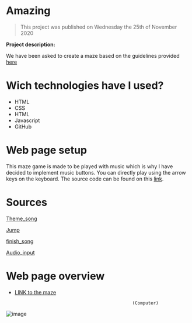 # Amazing
> This project was published on Wednesday the 25th of November 2020
>
**Project description:**

We have been asked to create a maze based on the guidelines provided [here](https://github.com/becodeorg/bxl-hopper-1-25/tree/master/The%20Hill/projects/2.amazeing) 




# Wich technologies have I used?

* HTML
* CSS
* HTML
* Javascript
* GitHub
 



# Web page setup

This maze game is made to be played with music which is why I have decided to implement music buttons.
You can directly play using the arrow keys on the keyboard. 
The source code can be found on this [link](https://github.com/GuyRichardib/Amazing). 


# Sources
[Theme_song](https://www.youtube.com/watch?v=37-paiEz0mQ&ab_channel=GamingSoundFX)

[Jump](https://www.youtube.com/watch?v=37-paiEz0mQ&ab_channel=GamingSoundFX)

[finish_song](https://www.youtube.com/watch?v=3BsBXp6VkvU&ab_channel=BlittleMcNilsen)

[Audio_input](https://www.w3schools.com/jsref/met_audio_play.asp)




# Web page overview
* [LINK to the maze](https://guyrichardib.github.io/Amazing/.) 

                                                   (Computer)
                                
![image](hhttps://github.com/GuyRichardib/Amazing/blob/main/image/preview.png)

